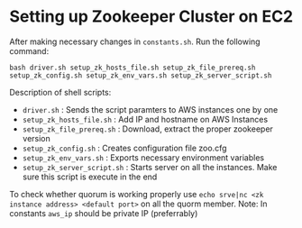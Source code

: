 # Setting up Zookeeper Cluster on EC2


After making necessary changes in `constants.sh`. Run the following command:

```
bash driver.sh setup_zk_hosts_file.sh setup_zk_file_prereq.sh setup_zk_config.sh setup_zk_env_vars.sh setup_zk_server_script.sh
```


Description of shell scripts:
- `driver.sh` : Sends the script paramters to AWS instances one by one
- `setup_zk_hosts_file.sh` : Add IP and hostname on AWS Instances
- `setup_zk_file_prereq.sh` : Download, extract the proper zookeeper version
- `setup_zk_config.sh` : Creates configuration file zoo.cfg
- `setup_zk_env_vars.sh` : Exports necessary environment variables
- `setup_zk_server_script.sh` : Starts server on all the instances. Make sure this script is execute in the end

To check whether quorum is working properly use `echo srve|nc <zk instance address> <default port>` on all the quorm member.
Note: In constants `aws_ip` should be private IP (preferrably)

